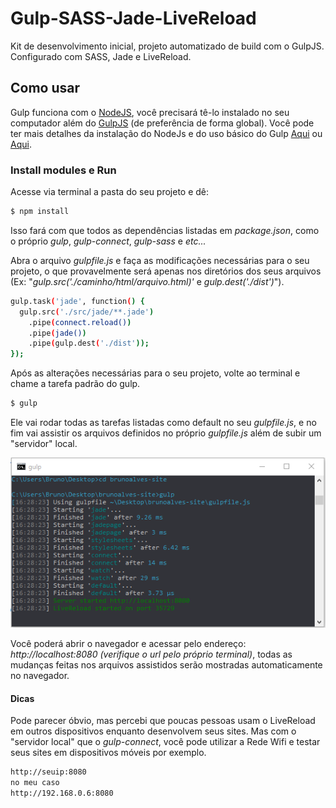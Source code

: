 # Gulp-SASS-Jade-LiveReload
Kit de desenvolvimento inicial, projeto automatizado de build com o GulpJS. Configurado com SASS, Jade e LiveReload.

## Como usar
Gulp funciona com o [NodeJS](https://nodejs.org/), você precisará tê-lo instalado no seu computador além do [GulpJS](http://gulpjs.com) (de preferência de forma global). Você pode ter mais detalhes da instalação do NodeJs e do uso básico do Gulp [Aqui](http://tableless.com.br/gulp-o-novo-automatizador/) ou [Aqui](http://blog.caelum.com.br/bye-bye-grunt-js-hello-gulp-js/).

### Install modules e Run
Acesse via terminal a pasta do seu projeto e dê:
```sh
$ npm install
```
Isso fará com que todos as dependências listadas em *package.json*, como o próprio *gulp*, *gulp-connect*, *gulp-sass* e *etc...*

Abra o arquivo *gulpfile.js* e faça as modificações necessárias para o seu projeto, o que provavelmente será apenas nos diretórios dos seus arquivos (Ex: "*gulp.src('./caminho/html/arquivo.html)'* e *gulp.dest('./dist')*").
```sh
gulp.task('jade', function() {
  gulp.src('./src/jade/**.jade')
    .pipe(connect.reload())
    .pipe(jade())
    .pipe(gulp.dest('./dist'));
});
```

Após as alterações necessárias para o seu projeto, volte ao terminal e chame a tarefa padrão do gulp.
```sh
$ gulp
```
Ele vai rodar todas as tarefas listadas como default no seu *gulpfile.js*, e no fim vai assistir os arquivos definidos no próprio *gulpfile.js* além de subir um "servidor" local.

![image](https://raw.githubusercontent.com/brunoalv-s/gulp-sass-jade-livereload/master/images/gulp-screen.PNG)

Você poderá abrir o navegador e acessar pelo endereço: *http://localhost:8080 (verifique o url pelo próprio terminal)*, todas as mudanças feitas nos arquivos assistidos serão mostradas automaticamente no navegador.

#### Dicas

Pode parecer óbvio, mas percebi que poucas pessoas usam o LiveReload em outros dispositivos enquanto desenvolvem seus sites. Mas com o "servidor local" que o *gulp-connect*, você pode utilizar a Rede Wifi e testar seus sites em dispositivos móveis por exemplo.
```sh
http://seuip:8080
no meu caso
http://192.168.0.6:8080
```
